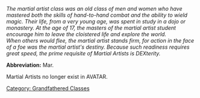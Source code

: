 *The martial artist class was an old class of men and women who have
mastered both the skills of hand-to-hand combat and the ability to wield
magic. Their life, from a very young age, was spent in study in a dojo
or monastery. At the age of 17, the masters of the martial artist
student encourage him to leave the cloistered life and explore the
world.*  
*When others would flee, the martial artist stands firm, for action in
the face of a foe was the martial artist's destiny. Because such
readiness requires great speed, the prime requisite of Martial Artists
is DEXterity.*

**Abbreviation:** Mar.

Martial Artists no longer exist in AVATAR.

[Category: Grandfathered
Classes](Category:_Grandfathered_Classes "wikilink")
